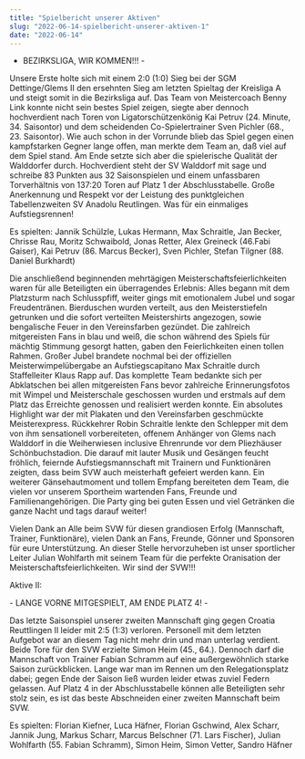 ```yaml
---
title: "Spielbericht unserer Aktiven"
slug: "2022-06-14-spielbericht-unserer-aktiven-1"
date: "2022-06-14"
---
```

- BEZIRKSLIGA, WIR KOMMEN!!! -



Unsere Erste holte sich mit einem 2:0 (1:0) Sieg bei der SGM Dettinge/Glems II den ersehnten Sieg am letzten Spieltag der Kreisliga A und steigt somit in die Bezirksliga auf. Das Team von Meistercoach Benny Link konnte nicht sein bestes Spiel zeigen, siegte aber dennoch hochverdient nach Toren von Ligatorschützenkönig Kai Petruv (24. Minute, 34. Saisontor) und dem scheidenden Co-Spielertrainer Sven Pichler (68., 23. Saisontor). Wie auch schon in der Vorrunde blieb das Spiel gegen einen kampfstarken Gegner lange offen, man merkte dem Team an, daß viel auf dem Spiel stand. Am Ende setzte sich aber die spielerische Qualität der Walddorfer durch. Hochverdient steht der SV Walddorf mit sage und schreibe 83 Punkten aus 32 Saisonspielen und einem unfassbaren Torverhältnis von 137:20 Toren auf Platz 1 der Abschlusstabelle. Große Anerkennung und Respekt vor der Leistung des punktgleichen Tabellenzweiten SV Anadolu Reutlingen. Was für ein einmaliges Aufstiegsrennen!


Es spielten: Jannik Schülzle, Lukas Hermann, Max Schraitle, Jan Becker, Chrisse Rau, Moritz Schwaibold, Jonas Retter, Alex Greineck (46.Fabi Gaiser), Kai Petruv (86. Marcus Becker), Sven Pichler, Stefan Tilgner (88. Daniel Burkhardt)



Die anschließend beginnenden mehrtägigen Meisterschaftsfeierlichkeiten waren für alle Beteiligten ein überragendes Erlebnis: Alles begann mit dem Platzsturm nach Schlusspfiff, weiter gings mit emotionalem Jubel und sogar Freudentränen. Bierduschen wurden verteilt, aus den Meisterstiefeln getrunken und die sofort verteilten Meistershirts angezogen, sowie bengalische Feuer in den Vereinsfarben gezündet. Die zahlreich mitgereisten Fans in blau und weiß, die schon während des Spiels für mächtig Stimmung gesorgt hatten, gaben den Feierlichkeiten einen tollen Rahmen. Großer Jubel brandete nochmal bei der offiziellen Meisterwimpelübergabe an Aufstiegscapitano Max Schraitle durch Staffelleiter Klaus Rapp auf. Das komplette Team bedankte sich per Abklatschen bei allen mitgereisten Fans bevor zahlreiche Erinnerungsfotos mit Wimpel und Meisterschale geschossen wurden und erstmals auf dem Platz das Erreichte genossen und realisiert werden konnte. Ein absolutes Highlight war der mit Plakaten und den Vereinsfarben geschmückte Meisterexpress. Rückkehrer Robin Schraitle lenkte den Schlepper mit dem von ihm sensationell vorbereiteten, offenem Anhänger von Glems nach Walddorf in die Weiherwiesen inclusive Ehrenrunde vor dem Pliezhäuser Schönbuchstadion. Die darauf mit lauter Musik und Gesängen feucht fröhlich, feiernde Aufstiegsmannschaft mit Trainern und Funktionären zeigten, dass beim SVW auch meisterhaft gefeiert werden kann. Ein weiterer Gänsehautmoment und tollem Empfang bereiteten dem Team, die vielen vor unserem Sportheim wartenden Fans, Freunde und Familienangehörigen. Die Party ging bei guten Essen und viel Getränken die ganze Nacht und tags darauf weiter!


Vielen Dank an Alle beim SVW für diesen grandiosen Erfolg (Mannschaft, Trainer, Funktionäre), vielen Dank an Fans, Freunde, Gönner und Sponsoren für eure Unterstützung. An dieser Stelle hervorzuheben ist unser sportlicher Leiter Julian Wohlfarth mit seinem Team für die perfekte Oranisation der Meisterschaftsfeierlichkeiten. Wir sind der SVW!!!


<p class="ox-2989754d1f-">Aktive II:


<p class="ox-2989754d1f-">- LANGE VORNE MITGESPIELT, AM ENDE PLATZ 4! -


<p class="ox-2989754d1f-">Das letzte Saisonspiel unserer zweiten Mannschaft ging gegen Croatia Reuttlingen II leider mit 2:5 (1:3) verloren. Personell mit dem letzten Aufgebot war an diesem Tag nicht mehr drin und man unterlag verdient. Beide Tore für den SVW erzielte Simon Heim (45., 64.). Dennoch darf die Mannschaft von Trainer Fabian Schramm auf eine außergewöhnlich starke Saison zurückblicken. Lange war man im Rennen um den Relegationsplatz dabei; gegen Ende der Saison ließ wurden leider etwas zuviel Federn gelassen. Auf Platz 4 in der Abschlusstabelle können alle Beteiligten sehr stolz sein, es ist das beste Abschneiden einer zweiten Mannschaft beim SVW.


<p class="ox-2989754d1f-">Es spielten: Florian Kiefner, Luca Häfner, Florian Gschwind, Alex Scharr, Jannik Jung, Markus Scharr, Marcus Belschner (71. Lars Fischer), Julian Wohlfarth (55. Fabian Schramm), Simon Heim, Simon Vetter, Sandro Häfner


<p class="ox-2989754d1f-"> 
